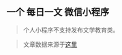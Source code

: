 ## 一个 每日一文 微信小程序

>个人小程序不支持发布文学教育类。

>文章数据来源于[这里](https://github.com/jokermonn/-Api/blob/master/OneArticle.md)